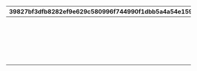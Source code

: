 |39827bf3dfb8282ef9e629c580996f744990f1dbb5a4a54e159bb0b7b6c31492|4eec6a662c433cf814f107f4ec51a822e944b41ac643d0413943017194fece98|080734678fcea9c92090d90786fdd55944c8387a748149be4de06300c86726ef|44fa1381e347f6890ec6842d0e6dfdc1baddd82b936ac3cd87afde6e7d2653b4|6f0d9348999814cc4e5e23bf234cf553ad500dcd535842a55dc542fee0f0abb6|5364fbca98dcea7bbe047450df9bdbe64209f2801c7033489c5dc3e3699e331a|
| --- | --- | --- | --- | --- | --- |
||vo_cmn_180811_mypage_004||vo_cmn_180711_mypage_001||180701|
||vo_cmn_180811_mypage_004|vo_cmn_180811_mypage_007|vo_cmn_180811_mypage_001||180801|
||vo_cmn_180911_mypage_004||vo_cmn_180911_mypage_001||180901|
||vo_cmn_181011_mypage_004||vo_cmn_181011_mypage_001||181001|
||vo_cmn_181111_mypage_004||vo_cmn_181111_mypage_001||181101|